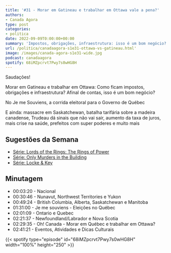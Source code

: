 ```yaml
---
title: '#31 - Morar em Gatineau e trabalhar em Ottawa vale a pena?'
authors:
- Canada Agora
type: post
categories:
- politica
date: 2022-09-09T0:00:00+00:00
summary: 'Impostos, obrigações, infraestrutura: isso é um bom negócio?'
url: /politica/canadaagora-s1e31-ottawa-vs-gatineau.html'
image: /images/canada-agora-s1e31-wide.jpg
podcast: canadaagora
spotify: 68iMZpcrvt7Pwy7s0wHG8H
---
```


Saudações!

Morar em Gatineau e trabalhar em Ottawa: Como ficam impostos, obrigações e infraestrutura? Afinal de contas, isso é um bom negócio?

No Je me Souviens, a corrida eleitoral para o Governo de Québec

E ainda: massacre em Saskatchewan, batalha tarifária sobre a madeira canadense, Trudeau dá sinais que não vai sair, aumento da taxa de juros, mais crise na saúde, prefeitos com super poderes e muito mais

## Sugestões da Semana
- [Série: Lords of the Rings: The Rings of Power](https://www.imdb.com/title/tt7631058/)
- [Série: Only Murders in the Building](https://www.imdb.com/title/tt12851524/)
- [Série: Locke & Key](https://www.imdb.com/title/tt3007572/)

## Minutagem

- 00:03:20 - Nacional
- 00:30:46 - Nunavut, Northwest Territories e Yukon
- 00:49:24 - British Columbia, Alberta, Saskatchewan e Manitoba
- 01:31:00 - Je me souviens - Eleições no Québec
- 02:01:09 - Ontario e Quebec
- 02:21:37 - Newfoundland/Labrador e Nova Scotia
- 02:29:35 - Oh! Canada - Morar em Québec e trabalhar em Ottawa?
- 02:41:21 - Eventos, Atividades e Dicas Culturais

{{< spotify type="episode" id="68iMZpcrvt7Pwy7s0wHG8H" width="100%" height="250" >}}

